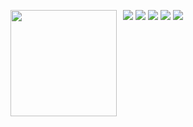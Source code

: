 <p align="left">
  <img src="https://media3.giphy.com/media/SDUun9NqZiiPanKRaK/giphy.gif?cid=ecf05e47kxnoq7hjmij0lxx0bjz6i10nidv4l75iip9oi5gp&rid=giphy.gif&ct=g" width="170" height="170" style="float:left; margin: 0 10px 10px 0;">
</p>


![](http://github-profile-summary-cards.vercel.app/api/cards/profile-details?username=Monjurul-Hasan-Sohan&theme=tokyonight) 
![](http://github-profile-summary-cards.vercel.app/api/cards/repos-per-language?username=Monjurul-Hasan-Sohan&theme=tokyonight) 
![](http://github-profile-summary-cards.vercel.app/api/cards/most-commit-language?username=Monjurul-Hasan-Sohan&theme=tokyonight) 
![](http://github-profile-summary-cards.vercel.app/api/cards/stats?username=Monjurul-Hasan-Sohan&theme=tokyonight)
![](http://github-profile-summary-cards.vercel.app/api/cards/productive-time?username=Monjurul-Hasan-Sohan&theme=tokyonight&utcOffset=8)
